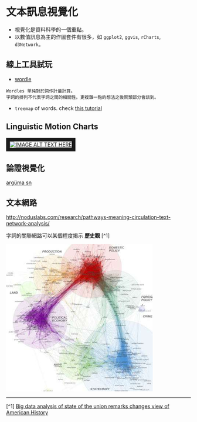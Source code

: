 # 文本訊息視覺化


- 視覺化是資料科學的一個重點。
- 以數值訊息為主的作圖套件有很多，如 `ggplot2`, `ggvis`, `rCharts`, `d3Network`。





## 線上工具試玩

- [wordle]()
```
Wordles 單純對於詞作計量計算。
字詞的排列不代表字詞之間的相關性。更複雜一點的想法之後聚類部分會談到。
```

- `treemap` of words. 
check [this tutorial](http://unixlab.sfsu.edu/~trogu/523/02_2013_fall/demo/treemap_key/treemap_legend_key_step-by-step.pdf)










## Linguistic Motion Charts


<a href = "https://www.youtube.com/embed/6LUjgHPhxRw" target = "_blank"><img src = "http://img.youtube.com/vi/YOUTUBE_VIDEO_ID_HERE/0.jpg"
alt="IMAGE ALT TEXT HERE" width="240" height="180" border="10" /></a>


## 論證視覺化

[argüma sn](http://ch.arguman.org/ci-zhi-can-xuan-zhan-xian-fu-ze-ren-de-tai-du-zhen-de-you-zhe-mo-nan-ma-ru-guo-lian-zhe-mo-ji-ben-de-ge-ju-yu-jue-xin-du-mei-you-zhu-li-lun-ru-he-huan-neng-chi-yan-you-neng-li-dai-ling-zhe-ge-guo-jia)


## 文本網路
<http://noduslabs.com/research/pathways-meaning-circulation-text-network-analysis/>


字詞的關聯網路可以某個程度揭示 **歷史觀** [^1]


![](bighistory.jpg)


---
[^1] [Big data analysis of state of the union remarks changes view of American History](http://phys.org/news/2015-08-big-analysis-state-union-remarks.html?utm_content=bufferc328f&utm_medium=social&utm_source=facebook.com&utm_campaign=buffer)

